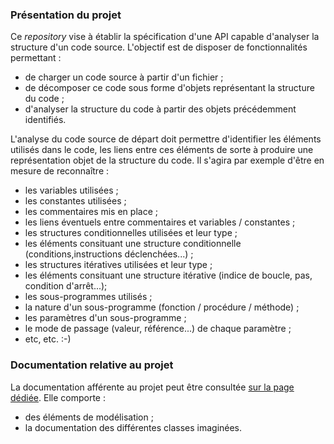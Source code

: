 ### Présentation du projet
Ce *repository* vise à établir la spécification d'une API capable d'analyser la structure d'un code source. L'objectif est de disposer de fonctionnalités permettant :
- de charger un code source à partir d'un fichier ;
- de décomposer ce code sous forme d'objets représentant la structure du code ;
- d'analyser la structure du code à partir des objets précédemment identifiés.

L'analyse du code source de départ doit permettre d'identifier les éléments utilisés dans le code, les liens entre ces éléments de sorte à produire une représentation objet de la structure du code. Il s'agira par exemple d'être en mesure de reconnaître :
- les variables utilisées ;
- les constantes utilisées ;
- les commentaires mis en place ;
- les liens éventuels entre commentaires et variables / constantes ;
- les structures conditionnelles utilisées et leur type ;
- les éléments consituant une structure conditionnelle (conditions,instructions déclenchées...) ;
- les structures itératives utilisées et leur type ;
- les éléments consituant une structure itérative (indice de boucle, pas, condition d'arrêt...);
- les sous-programmes utilisés ;
- la nature d'un sous-programme (fonction / procédure / méthode) ;
- les paramètres d'un sous-programme ;
- le mode de passage (valeur, référence...) de chaque paramètre ;
- etc, etc. :-)

### Documentation relative au projet
La documentation afférente au projet peut être consultée [sur la page dédiée](https://patrick-etcheverry-recherche.gitlab.io/code-explorer). Elle comporte :
- des éléments de modélisation ;
- la documentation des différentes classes imaginées.




